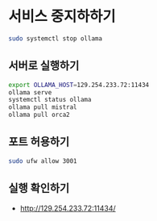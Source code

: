 # 서비스 중지하하기

```bash
sudo systemctl stop ollama
```

## 서버로 실행하기

```bash
export OLLAMA_HOST=129.254.233.72:11434
ollama serve
systemctl status ollama
ollama pull mistral
ollama pull orca2
```

## 포트 허용하기

```bash
sudo ufw allow 3001
```

## 실행 확인하기

- <http://129.254.233.72:11434/>
